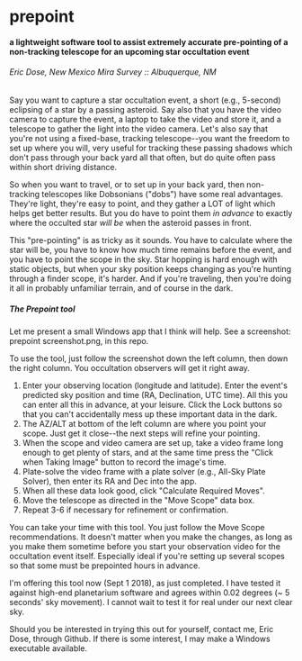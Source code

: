 # prepoint
#### a lightweight software tool to assist extremely accurate pre-pointing of a non-tracking telescope for an upcoming star occultation event   

###### Eric Dose, New Mexico Mira Survey :: Albuquerque, NM

Say you want to capture a star occultation event, a short (e.g., 5-second) eclipsing of a star by a passing asteroid. Say also that you have the video camera to capture the event, a laptop to take the video and store it, and a telescope to gather the light into the video camera. Let's also say that you're not using a fixed-base, tracking telescope--you want the freedom to set up where you will, very useful for tracking these passing shadows which don't pass through your back yard all that often, but do quite often pass within short driving distance.  

So when you want to travel, or to set up in your back yard, then non-tracking telescopes like Dobsonians ("dobs") have some real advantages. They're light, they're easy to point, and they gather a LOT of light which helps get better results. But you do have to point them *in advance* to exactly where the occulted star *will be* when the asteroid passes in front.

This "pre-pointing" is as tricky as it sounds. You have to calculate where the star will be, you have to know how much time remains before the event, and you have to point the scope in the sky. Star hopping is hard enough with static objects, but when your sky position keeps changing as you're hunting through a finder scope, it's harder. And if you're traveling, then you're doing it all in probably unfamiliar terrain, and of course in the dark.

##### The Prepoint tool

Let me present a small Windows app that I think will help. See a screenshot: prepoint screenshot.png, in this repo. 

To use the tool, just follow the screenshot down the left column, then down the right column. You occultation observers will get it right away.
 
1. Enter your observing location (longitude and latitude). Enter the event's predicted sky position and time (RA, Declination, UTC time). All this you can enter all this in advance, at your leisure. Click the Lock buttons so that you can't accidentally mess up these important data in the dark.
2. The AZ/ALT at bottom of the left column are where you point your scope. Just get it close--the next steps will refine your pointing. 
3. When the scope and video camera are set up, take a video frame long enough to get plenty of stars, and at the same time press the "Click when Taking Image" button to record the image's time.
4. Plate-solve the video frame with a plate solver (e.g., All-Sky Plate Solver), then enter its RA and Dec into the app. 
5. When all these data look good, click "Calculate Required Moves".
6. Move the telescope as directed in the "Move Scope" data box.
7. Repeat 3-6 if necessary for refinement or confirmation.



You can take your time with this tool. You just follow the Move Scope recommendations. It doesn't matter when you make the changes, as long as you make them sometime before you start your observation video for the occultation event itself. Especially ideal if you're setting up several scopes so that some must be prepointed hours in advance.

I'm offering this tool now (Sept 1 2018), as just completed. I have tested it against high-end planetarium software and agrees within 0.02 degrees (~ 5 seconds' sky movement). I cannot wait to test it for real under our next clear sky. 

Should you be interested in trying this out for yourself, contact me, Eric Dose, through Github. If there is some interest, I may make a Windows executable available.

